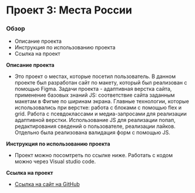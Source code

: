 # Проект 3: Места России

### Обзор
* Описание проекта
* Инструкция по использованию проекта
* Ссылка на проект

**Описание проекта**

* Это проект о местах, которые посетил пользователь.
В данном проекте был разработан сайт по макету, который был реализован с помощью Figma. Задачи проекта - 
адаптивная верстка сайта, применение базовых знаний JS: соответствие сайта заданным макетам в Фигме по ширинам экрана. 
Главные технологии, которые использовались при верстке: работа с блоками с помощью flex и grid. Работа
с псевдоклассами и медиа-запросами для реализации адаптивной верстки. Использование JS для 
реализации попап, редактирования сведений о пользователе, реализации лайков. Отдельно была реализована валидация форм
с помощью JS.

**Инструкция по использованию проекта**
* Проект можно посомтреть по ссылке ниже. Работать с кодом можно через Visual studio code.


**Ссылка на проект**

* [Ссылка на сайт на GitHub](https://igor-skorokhodov.github.io/mesto/)


